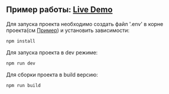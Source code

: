 <h2>Пример работы: <a href='https://diary-las5.onrender.com' alt='example work'>Live Demo</a></h2>

Для запуска проекта необходимо создать файл '.env' в корне проекта(см <a href='https://github.com/DimRux/diary/blob/main/.env.example' alt='example'>Пример</a>) и установить зависимости:

```sh
npm install
```

Для запуска проекта в dev режиме:

```sh
npm run dev
```

Для сборки проекта в build версию:

```sh
npm run build
```
